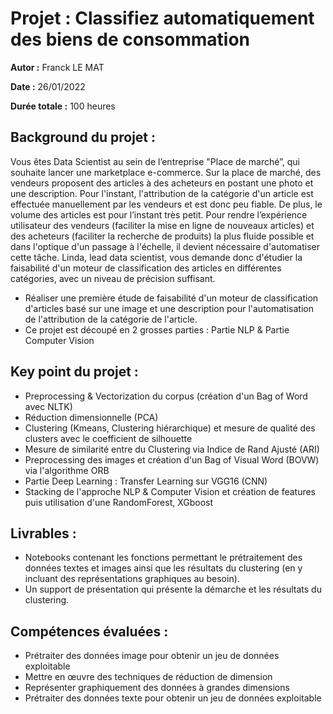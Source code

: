 # Projet : Classifiez automatiquement des biens de consommation

**Autor :** Franck LE MAT 

**Date :** 26/01/2022

**Durée totale :** 100 heures

## Background du projet :
Vous êtes Data Scientist au sein de l’entreprise "Place de marché”, qui souhaite lancer une marketplace e-commerce.
Sur la place de marché, des vendeurs proposent des articles à des acheteurs en postant une photo et une description.
Pour l'instant, l'attribution de la catégorie d'un article est effectuée manuellement par les vendeurs et est donc peu fiable. De plus, le volume des articles est pour l’instant très petit.
Pour rendre l’expérience utilisateur des vendeurs (faciliter la mise en ligne de nouveaux articles) et des acheteurs (faciliter la recherche de produits) la plus fluide possible et dans l'optique d'un passage à l'échelle, il devient nécessaire d'automatiser cette tâche.
Linda, lead data scientist, vous demande donc d'étudier la faisabilité d'un moteur de classification des articles en différentes catégories, avec un niveau de précision suffisant.
- Réaliser une première étude de faisabilité d'un moteur de classification d'articles basé sur une image et une description pour l'automatisation de l'attribution de la catégorie de l'article.
- Ce projet est découpé en 2 grosses parties : Partie NLP & Partie Computer Vision

## Key point du projet :
- Preprocessing & Vectorization du corpus (création d'un Bag of Word avec NLTK)
- Réduction dimensionnelle (PCA)
- Clustering (Kmeans, Clustering hiérarchique) et mesure de qualité des clusters avec le coefficient de silhouette
- Mesure de similarité entre du Clustering via Indice de Rand Ajusté (ARI)
- Preprocessing des images et création d'un Bag of Visual Word (BOVW) via l'algorithme ORB
- Partie Deep Learning : Transfer Learning sur VGG16 (CNN)
- Stacking de l'approche NLP & Computer Vision et création de features puis utilisation d'une RandomForest, XGboost

## Livrables :
- Notebooks contenant les fonctions permettant le prétraitement des données textes et images ainsi que les résultats du clustering (en y incluant des représentations graphiques au besoin).
- Un support de présentation qui présente la démarche et les résultats du clustering.


## Compétences évaluées :
- Prétraiter des données image pour obtenir un jeu de données exploitable
- Mettre en œuvre des techniques de réduction de dimension
- Représenter graphiquement des données à grandes dimensions
- Prétraiter des données texte pour obtenir un jeu de données exploitable

